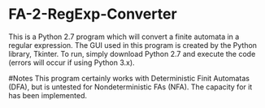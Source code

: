 # FA-2-RegExp-Converter
This is a Python 2.7 program which will convert a finite automata in a regular expression.
The GUI used in this program is created by the Python library, Tkinter.
To run, simply download Python 2.7 and execute the code (errors will occur if using Python 3.x).

#Notes
This program certainly works with Deterministic Finit Automatas (DFA), but is untested for Nondeterministic FAs (NFA). The capacity for it has been implemented.
